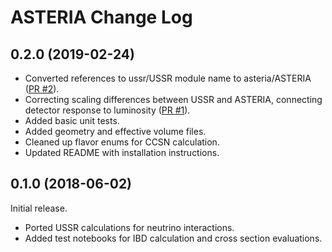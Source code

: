 # ASTERIA Change Log

## 0.2.0 (2019-02-24)

* Converted references to ussr/USSR module name to asteria/ASTERIA ([PR #2](https://github.com/icecube/ASTERIA/pull/2)).
* Correcting scaling differences between USSR and ASTERIA, connecting detector response to luminosity ([PR #1](https://github.com/icecube/ASTERIA/pull/1)).
* Added basic unit tests.
* Added geometry and effective volume files.
* Cleaned up flavor enums for CCSN calculation.
* Updated README with installation instructions.

## 0.1.0 (2018-06-02)

Initial release.

* Ported USSR calculations for neutrino interactions.
* Added test notebooks for IBD calculation and cross section evaluations.
